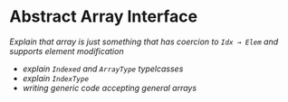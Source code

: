 # Abstract Array Interface

*Explain that array is just something that has coercion to `Idx → Elem` and supports element modification*

- *explain `Indexed` and `ArrayType` typelcasses*
- *explain `IndexType`*
- *writing generic code accepting general arrays*
